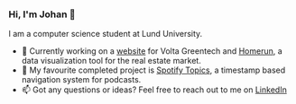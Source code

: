 ### Hi, I'm Johan 👋

I am a computer science student at Lund University. 

- 🔧 Currently working on a [website](https://johan-akerman.github.io/VoltaGreentech/) for Volta Greentech and [Homerun](https://github.com/johan-akerman/homerun), a data visualization tool for the real estate market.
- 🎵 My favourite completed project is [Spotify Topics](https://github.com/johan-akerman/SpotifyTopics), a timestamp based navigation system for podcasts.
- 📫 Got any questions or ideas? Feel free to reach out to me on [LinkedIn](https://www.linkedin.com/in/johan-akerman/)

